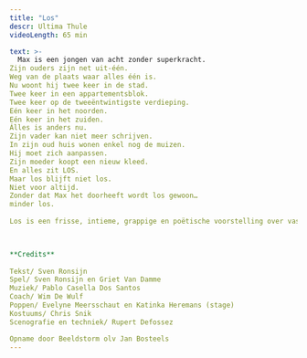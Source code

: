 ```yaml
---
title: "Los"
descr: Ultima Thule
videoLength: 65 min

text: >-
  Max is een jongen van acht zonder superkracht.  
Zijn ouders zijn net uit-één.  
Weg van de plaats waar alles één is.  
Nu woont hij twee keer in de stad.  
Twee keer in een appartementsblok.  
Twee keer op de tweeëntwintigste verdieping.  
Eén keer in het noorden.  
Eén keer in het zuiden.  
Álles is anders nu.  
Zijn vader kan niet meer schrijven.  
In zijn oud huis wonen enkel nog de muizen.  
Hij moet zich aanpassen.  
Zijn moeder koopt een nieuw kleed.  
En alles zit LOS.  
Maar los blijft niet los.  
Niet voor altijd.  
Zonder dat Max het doorheeft wordt los gewoon…  
minder los.  
  
Los is een frisse, intieme, grappige en poëtische voorstelling over vasthouden en loslaten.

‍

**Credits**  
  
Tekst/ Sven Ronsijn  
Spel/ Sven Ronsijn en Griet Van Damme  
Muziek/ Pablo Casella Dos Santos  
Coach/ Wim De Wulf  
Poppen/ Evelyne Meersschaut en Katinka Heremans (stage)  
Kostuums/ Chris Snik  
Scenografie en techniek/ Rupert Defossez

Opname door Beeldstorm olv Jan Bosteels
---
```

